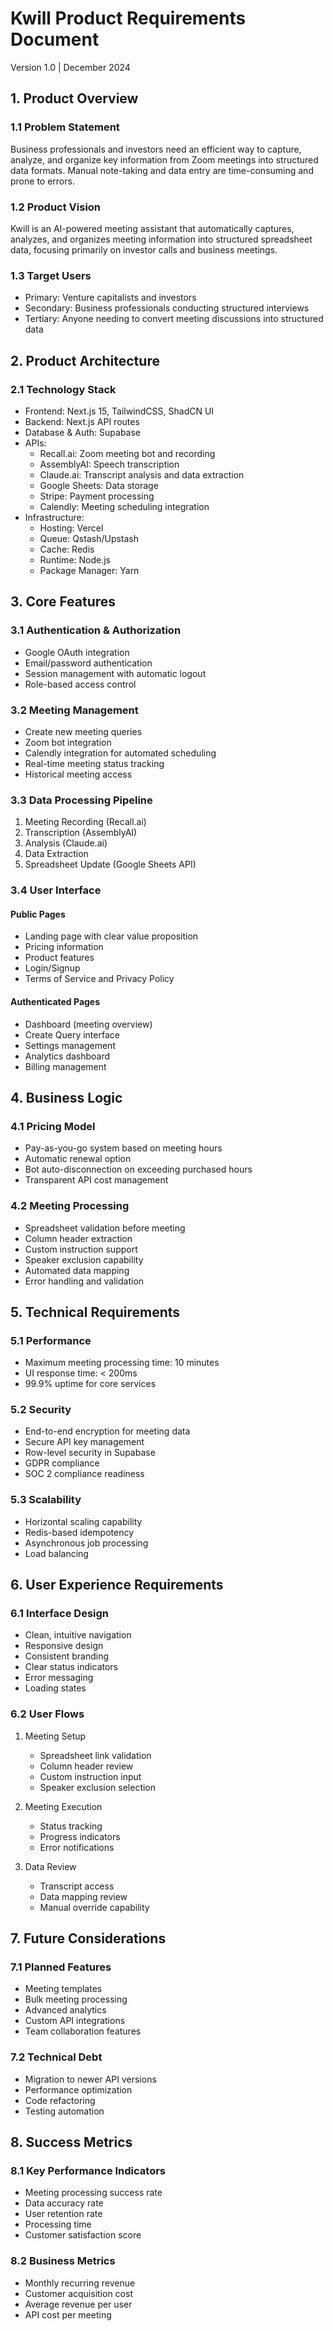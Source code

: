 # Kwill Product Requirements Document
Version 1.0 | December 2024

## 1. Product Overview

### 1.1 Problem Statement
Business professionals and investors need an efficient way to capture, analyze, and organize key information from Zoom meetings into structured data formats. Manual note-taking and data entry are time-consuming and prone to errors.

### 1.2 Product Vision
Kwill is an AI-powered meeting assistant that automatically captures, analyzes, and organizes meeting information into structured spreadsheet data, focusing primarily on investor calls and business meetings.

### 1.3 Target Users
- Primary: Venture capitalists and investors
- Secondary: Business professionals conducting structured interviews
- Tertiary: Anyone needing to convert meeting discussions into structured data

## 2. Product Architecture

### 2.1 Technology Stack
- Frontend: Next.js 15, TailwindCSS, ShadCN UI
- Backend: Next.js API routes
- Database & Auth: Supabase
- APIs:
  - Recall.ai: Zoom meeting bot and recording
  - AssemblyAI: Speech transcription
  - Claude.ai: Transcript analysis and data extraction
  - Google Sheets: Data storage
  - Stripe: Payment processing
  - Calendly: Meeting scheduling integration
- Infrastructure:
  - Hosting: Vercel
  - Queue: Qstash/Upstash
  - Cache: Redis
  - Runtime: Node.js
  - Package Manager: Yarn

## 3. Core Features

### 3.1 Authentication & Authorization
- Google OAuth integration
- Email/password authentication
- Session management with automatic logout
- Role-based access control

### 3.2 Meeting Management
- Create new meeting queries
- Zoom bot integration
- Calendly integration for automated scheduling
- Real-time meeting status tracking
- Historical meeting access

### 3.3 Data Processing Pipeline
1. Meeting Recording (Recall.ai)
2. Transcription (AssemblyAI)
3. Analysis (Claude.ai)
4. Data Extraction
5. Spreadsheet Update (Google Sheets API)

### 3.4 User Interface
#### Public Pages
- Landing page with clear value proposition
- Pricing information
- Product features
- Login/Signup
- Terms of Service and Privacy Policy

#### Authenticated Pages
- Dashboard (meeting overview)
- Create Query interface
- Settings management
- Analytics dashboard
- Billing management

## 4. Business Logic

### 4.1 Pricing Model
- Pay-as-you-go system based on meeting hours
- Automatic renewal option
- Bot auto-disconnection on exceeding purchased hours
- Transparent API cost management

### 4.2 Meeting Processing
- Spreadsheet validation before meeting
- Column header extraction
- Custom instruction support
- Speaker exclusion capability
- Automated data mapping
- Error handling and validation

## 5. Technical Requirements

### 5.1 Performance
- Maximum meeting processing time: 10 minutes
- UI response time: < 200ms
- 99.9% uptime for core services

### 5.2 Security
- End-to-end encryption for meeting data
- Secure API key management
- Row-level security in Supabase
- GDPR compliance
- SOC 2 compliance readiness

### 5.3 Scalability
- Horizontal scaling capability
- Redis-based idempotency
- Asynchronous job processing
- Load balancing

## 6. User Experience Requirements

### 6.1 Interface Design
- Clean, intuitive navigation
- Responsive design
- Consistent branding
- Clear status indicators
- Error messaging
- Loading states

### 6.2 User Flows
1. Meeting Setup
   - Spreadsheet link validation
   - Column header review
   - Custom instruction input
   - Speaker exclusion selection

2. Meeting Execution
   - Status tracking
   - Progress indicators
   - Error notifications

3. Data Review
   - Transcript access
   - Data mapping review
   - Manual override capability

## 7. Future Considerations

### 7.1 Planned Features
- Meeting templates
- Bulk meeting processing
- Advanced analytics
- Custom API integrations
- Team collaboration features

### 7.2 Technical Debt
- Migration to newer API versions
- Performance optimization
- Code refactoring
- Testing automation

## 8. Success Metrics

### 8.1 Key Performance Indicators
- Meeting processing success rate
- Data accuracy rate
- User retention rate
- Processing time
- Customer satisfaction score

### 8.2 Business Metrics
- Monthly recurring revenue
- Customer acquisition cost
- Average revenue per user
- API cost per meeting